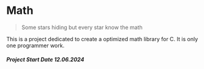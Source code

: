 # Math
> Some stars hiding but every star know the math

This is a project dedicated to create a optimized math library for C. It is only one programmer work.



##### Project Start Date 12.06.2024
